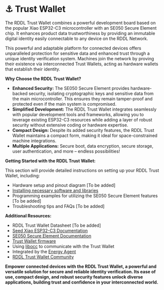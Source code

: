 # ⚓ Trust Wallet

The RDDL Trust Wallet combines a powerful development board based on the popular Xiao ESP32-C3 microcontroller with an SE050 Secure Element chip. It enhances product data trustworthiness by providing an immutable digital identity easily connectable to any device on the RDDL Network.

This powerful and adaptable platform for connected devices offers unparalleled protection for sensitive data and enhanced trust through a unique identity verification system. Machines join the network by proving their existence via interconnected Trust Wallets, acting as hardware wallets that establish their identity.

**Why Choose the RDDL Trust Wallet?**

* **Enhanced Security:** The SE050 Secure Element provides hardware-backed security, isolating cryptographic keys and sensitive data from the main microcontroller. This ensures they remain tamper-proof and protected even if the main system is compromised.
* **Simplified Development:** The RDDL Trust Wallet integrates seamlessly with popular development tools and frameworks, allowing you to leverage existing ESP32-C3 resources while adding a layer of robust security without extensive coding or hardware expertise.
* **Compact Design:** Despite its added security features, the RDDL Trust Wallet maintains a compact form, making it ideal for space-constrained machine integrations.
* **Multiple Applications:** Secure boot, data encryption, secure storage, user authentication, and more – endless possibilities!



**Getting Started with the RDDL Trust Wallet:**

This section will provide detailed instructions on setting up your RDDL Trust Wallet, including:

* Hardware setup and pinout diagram \[To be added]
* [Installing necessary software and libraries](https://github.com/rddl-network/trust-anchor-firmware)
* Programming examples for utilizing the SE050 Secure Element features \[To be added]
* Troubleshooting tips and FAQs \[To be added]

**Additional Resources:**

* RDDL Trust Wallet Datasheet \[To be added]
* [Seed Xiao ESP32-C3 Documentation](https://wiki.seeedstudio.com/XIAO\_ESP32C3\_Getting\_Started/)
* [SE050 Secure Element Documentation](https://www.nxp.com/products/security-and-authentication/authentication/edgelock-se050-plug-and-trust-secure-element-family-enhanced-iot-security-with-high-flexibility:SE050)
* [Trust Wallet firmware](https://github.com/rddl-network/trust-anchor-wallet)
* Using [libocc](https://github.com/rddl-network/libocc) to communicate with the Trust Wallet
* Integrated by the [Energy Agent](https://github.com/rddl-network/energyagent)&#x20;
* [RDDL Trust Wallet Community ](https://discord.gg/2BnqCGpAgY)

**Empower connected devices with the RDDL Trust Wallet, a powerful and versatile solution for secure and reliable identity verification. Its ease of use, compact design, and robust security features unlock diverse applications, building trust and confidence in your interconnected world.**

<figure><img src="../../../.gitbook/assets/image (18).png" alt=""><figcaption></figcaption></figure>

